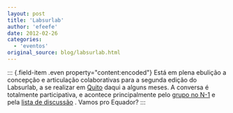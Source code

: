```yaml
---
layout: post
title: 'Labsurlab'
author: 'efeefe'
date: 2012-02-26
categories:
  - 'eventos'
original_source: blog/labsurlab.html
---
```


::: {.field-item .even property="content:encoded"}
Está em plena ebulição a concepção e articulação colaborativas para a segunda edição do Labsurlab, a se realizar em [Quito](https://quito.labsurlab.org/) daqui a alguns meses. A conversa é totalmente participativa, e acontece principalmente pelo [grupo no N-1](https://n-1.cc/pg/groups/22816/lsl--lab_sur_lab/) e pela [lista de discussão](https://lists.aktivix.org/mailman/listinfo/labsurlab) . Vamos pro Equador?
:::
